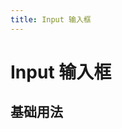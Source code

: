 ```yaml
---
title: Input 输入框
---
```


# Input 输入框

## 基础用法

<ClientOnly>
<yInput-demo></yInput-demo>
</ClientOnly>